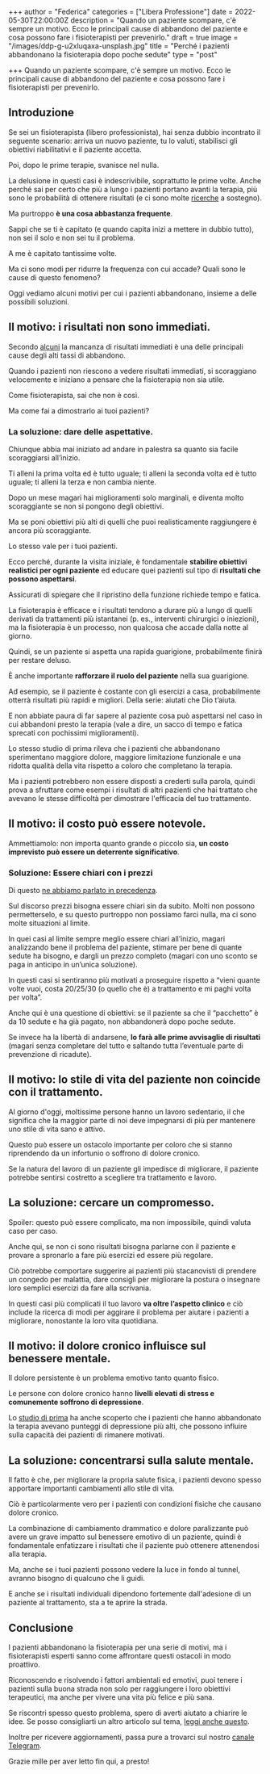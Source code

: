 +++
author = "Federica"
categories = ["Libera Professione"]
date = 2022-05-30T22:00:00Z
description = "Quando un paziente scompare, c'è sempre un motivo. Ecco le principali cause di abbandono del paziente e cosa possono fare i fisioterapisti per prevenirlo."
draft = true
image = "/images/ddp-g-u2xluqaxa-unsplash.jpg"
title = "Perché i pazienti abbandonano la fisioterapia dopo poche sedute"
type = "post"

+++
Quando un paziente scompare, c'è sempre un motivo. Ecco le principali cause di abbandono del paziente e cosa possono fare i fisioterapisti per prevenirlo.

## Introduzione

Se sei un fisioterapista (libero professionista), hai senza dubbio incontrato il seguente scenario: arriva un nuovo paziente, tu lo valuti, stabilisci gli obiettivi riabilitativi e il paziente accetta.

Poi, dopo le prime terapie, svanisce nel nulla.

La delusione in questi casi è indescrivibile, soprattutto le prime volte. Anche perché sai per certo che più a lungo i pazienti portano avanti la terapia, più sono le probabilità di ottenere risultati (e ci sono molte [ricerche](https://translate.google.com/website?sl=en&tl=it&hl=it&client=webapp&u=https://epublications.marquette.edu/cgi/viewcontent.cgi?article%3D1013%26context%3Dresearchexchange) a sostegno).

Ma purtroppo **è una cosa abbastanza frequente**.

Sappi che se ti è capitato (e quando capita inizi a mettere in dubbio tutto), non sei il solo e non sei tu il problema.

A me è capitato tantissime volte.

Ma ci sono modi per ridurre la frequenza con cui accade? Quali sono le cause di questo fenomeno?

Oggi vediamo alcuni motivi per cui i pazienti abbandonano, insieme a delle possibili soluzioni.

## Il motivo: i risultati non sono immediati.

Secondo [alcuni](https://epublications.marquette.edu/cgi/viewcontent.cgi?article=1013&context=researchexchange) la mancanza di risultati immediati è una delle principali cause degli alti tassi di abbandono.

Quando i pazienti non riescono a vedere risultati immediati, si scoraggiano velocemente e iniziano a pensare che la fisioterapia non sia utile.

Come fisioterapista, sai che non è così.

Ma come fai a dimostrarlo ai tuoi pazienti?

### La soluzione: dare delle aspettative.

Chiunque abbia mai iniziato ad andare in palestra sa quanto sia facile scoraggiarsi all’inizio.

Ti alleni la prima volta ed è tutto uguale; ti alleni la seconda volta ed è tutto uguale; ti alleni la terza e non cambia niente.

Dopo un mese magari hai miglioramenti solo marginali, e diventa molto scoraggiante se non si pongono degli obiettivi.

Ma se poni obiettivi più alti di quelli che puoi realisticamente raggiungere è ancora più scoraggiante.

Lo stesso vale per i tuoi pazienti.

Ecco perché, durante la visita iniziale, è fondamentale **stabilire obiettivi realistici per ogni paziente** ed educare quei pazienti sul tipo di **risultati che possono aspettarsi**.

Assicurati di spiegare che il ripristino della funzione richiede tempo e fatica.

La fisioterapia è efficace e i risultati tendono a durare più a lungo di quelli derivati da trattamenti più istantanei (p. es., interventi chirurgici o iniezioni), ma la fisioterapia è un processo, non qualcosa che accade dalla notte al giorno.

Quindi, se un paziente si aspetta una rapida guarigione, probabilmente finirà per restare deluso.

È anche importante **rafforzare il ruolo del paziente** nella sua guarigione.

Ad esempio, se il paziente è costante con gli esercizi a casa, probabilmente otterrà risultati più rapidi e migliori. Della serie: aiutati che Dio t’aiuta.

E non abbiate paura di far sapere al paziente cosa può aspettarsi nel caso in cui abbandoni presto la terapia (vale a dire, un sacco di tempo e fatica sprecati con pochissimi miglioramenti).

Lo stesso studio di prima rileva che i pazienti che abbandonano sperimentano maggiore dolore, maggiore limitazione funzionale e una ridotta qualità della vita rispetto a coloro che completano la terapia.

Ma i pazienti potrebbero non essere disposti a crederti sulla parola, quindi prova a sfruttare come esempi i risultati di altri pazienti che hai trattato che avevano le stesse difficoltà per dimostrare l'efficacia del tuo trattamento.

## Il motivo: il costo può essere notevole.

Ammettiamolo: non importa quanto grande o piccolo sia, **un costo imprevisto può essere un deterrente significativo**.

### Soluzione: Essere chiari con i prezzi

Di questo [ne abbiamo parlato in precedenza](https://fisioterapisti.org/il-piu-grande-problema-di-chi-inizia-come-non-perdere-i-pazienti-a-meta-del-piano-terapeutico/ "Il più grande problema di chi inizia | Come non perdere i pazienti a metà del piano terapeutico").

Sul discorso prezzi bisogna essere chiari sin da subito. Molti non possono permetterselo, e su questo purtroppo non possiamo farci nulla, ma ci sono molte situazioni al limite.

In quei casi al limite sempre meglio essere chiari all’inizio, magari analizzando bene il problema del paziente, stimare per bene di quante sedute ha bisogno, e dargli un prezzo completo (magari con uno sconto se paga in anticipo in un’unica soluzione).

In questi casi si sentiranno più motivati a proseguire rispetto a “vieni quante volte vuoi, costa 20/25/30 (o quello che è) a trattamento e mi paghi volta per volta”.

Anche qui è una questione di obiettivi: se il paziente sa che il “pacchetto” è da 10 sedute e ha già pagato, non abbandonerà dopo poche sedute.

Se invece ha la libertà di andarsene, **lo farà alle prime avvisaglie di risultati** (magari senza completare del tutto e saltando tutta l’eventuale parte di prevenzione di ricadute).

## Il motivo: lo stile di vita del paziente non coincide con il trattamento.

Al giorno d'oggi, moltissime persone hanno un lavoro sedentario, il che significa che la maggior parte di noi deve impegnarsi di più per mantenere uno stile di vita sano e attivo.

Questo può essere un ostacolo importante per coloro che si stanno riprendendo da un infortunio o soffrono di dolore cronico.

Se la natura del lavoro di un paziente gli impedisce di migliorare, il paziente potrebbe sentirsi costretto a scegliere tra trattamento e lavoro.

## La soluzione: cercare un compromesso.

Spoiler: questo può essere complicato, ma non impossibile, quindi valuta caso per caso.

Anche qui, se non ci sono risultati bisogna parlarne con il paziente e provare a spronarlo a fare più esercizi ed essere più regolare.

Ciò potrebbe comportare suggerire ai pazienti più stacanovisti di prendere un congedo per malattia, dare consigli per migliorare la postura o insegnare loro semplici esercizi da fare alla scrivania.

In questi casi più complicati il tuo lavoro **va oltre l’aspetto clinico** e ciò include la ricerca di modi per aggirare il problema per aiutare i pazienti a migliorare, nonostante la loro vita quotidiana.

## Il motivo: il dolore cronico influisce sul benessere mentale.

Il dolore persistente è un problema emotivo tanto quanto fisico.

Le persone con dolore cronico hanno **livelli elevati di stress e comunemente soffrono di depressione**.

Lo [studio di prima](https://epublications.marquette.edu/cgi/viewcontent.cgi?article=1013&context=researchexchange "PREDICTORS OF RETENTION IN PHYSICAL THERAPY") ha anche scoperto che i pazienti che hanno abbandonato la terapia avevano punteggi di depressione più alti, che possono influire sulla capacità dei pazienti di rimanere motivati.

## La soluzione: concentrarsi sulla salute mentale.

Il fatto è che, per migliorare la propria salute fisica, i pazienti devono spesso apportare importanti cambiamenti allo stile di vita.

Ciò è particolarmente vero per i pazienti con condizioni fisiche che causano dolore cronico.

La combinazione di cambiamento drammatico e dolore paralizzante può avere un grave impatto sul benessere emotivo di un paziente, quindi è fondamentale enfatizzare i risultati che il paziente può ottenere attenendosi alla terapia.

Ma, anche se i tuoi pazienti possono vedere la luce in fondo al tunnel, avranno bisogno di qualcuno che li guidi.

E anche se i risultati individuali dipendono fortemente dall'adesione di un paziente al trattamento, sta a te aprire la strada.

## Conclusione

I pazienti abbandonano la fisioterapia per una serie di motivi, ma i fisioterapisti esperti sanno come affrontare questi ostacoli in modo proattivo.

Riconoscendo e risolvendo i fattori ambientali ed emotivi, puoi tenere i pazienti sulla buona strada non solo per raggiungere i loro obiettivi terapeutici, ma anche per vivere una vita più felice e più sana.

Se riscontri spesso questo problema, spero di averti aiutato a chiarire le idee. Se posso consigliarti un altro articolo sul tema, [leggi anche questo](https://fisioterapisti.org/il-piu-grande-problema-di-chi-inizia-come-non-perdere-i-pazienti-a-meta-del-piano-terapeutico/ "Il più grande problema di chi inizia | Come non perdere i pazienti a metà del piano terapeutico").

Inoltre per ricevere aggiornamenti, passa pure a trovarci sul nostro [canale Telegram](https://t.me/fisioterapisti_official "Telegram | fisioterapisti_official").

Grazie mille per aver letto fin qui, a presto!